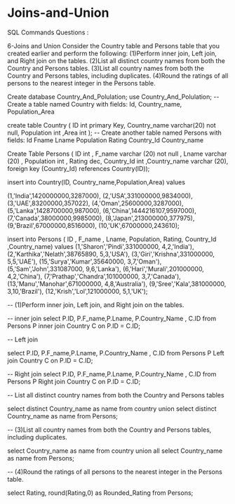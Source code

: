 # Joins-and-Union
SQL Commands
Questions : 

6-Joins and Union
Consider the Country table and Persons table that you created earlier and perform the following:
 (1)Perform inner join, Left join, and Right join on the tables. 
(2)List all distinct country names from both the Country and Persons tables. 
(3)List all country names from both the Country and Persons tables, including duplicates. 
(4)Round the ratings of all persons to the nearest integer in the Persons table.

Create database Country_And_Polulation;
use  Country_And_Polulation;
--  Create a table named Country with fields: Id, Country_name, Population_Area 

create table Country ( ID int primary Key, Country_name varchar(20) not null, Population int ,Area int );
-- Create another table named Persons with fields: Id Fname Lname Population Rating Country_Id Country_name

Create Table Persons ( ID int , F_name varchar (20) not null ,  Lname varchar (20) , Population int , Rating dec,  Country_Id int ,Country_name varchar (20), foreign key (Country_Id) references Country(ID));

insert into Country(ID, Country_name,Population,Area) values 

(1,'India',1420000000,3287000),
(2,'USA',331000000,9834000),
(3,'UAE',83200000,357022),
(4,'Oman',25600000,3287000),
(5,'Lanka',1428700000,987000),
(6,'China',1444216107,9597000),
(7,'Canada',38000000,9985000),
(8,'Japan',213000000,377975),
(9,'Brazil',67000000,8516000),
(10,'UK',67000000,243610);

insert into Persons ( ID , F_name ,  Lname, Population, Rating,  Country_Id ,Country_name) values
(1,'Sharon','Pindi',331000000, 4,2,'India'),
(2,'Karthika','Nelath',38765890, 5,3,'USA'),
(3,'Giri','Krishna',331000000, 5,5,'UAE'),
(15,'Surya','Kumar',35640000, 3,7,'Oman'),
(5,'Sam','John',331087000, 9,6,'Lanka'),
(6,'Hari','Murali',201000000, 4,2,'China'),
(7,'Prathap','Chandra',101000000, 3,7,'Canada'),
(13,'Manu','Manohar',671000000, 4,8,'Australia'),
(9,'Sree','Kala',381000000, 3,10,'Brazil'),
(12,'Krish','Lol',121000000, 5,1,'UK');

--  (1)Perform inner join, Left join, and Right join on the tables.

-- inner join
select P.ID, P.F_name,P.Lname, P.Country_Name , C.ID from Persons P
inner join Country C on P.ID = C.ID;

-- Left join

select P.ID, P.F_name,P.Lname, P.Country_Name , C.ID from Persons P
Left join Country C on P.ID = C.ID;

-- Right join
select P.ID, P.F_name,P.Lname, P.Country_Name , C.ID from Persons P
Right join Country C on P.ID = C.ID;


-- List all distinct country names from both the Country and Persons tables

select distinct Country_name as name from country
union
select distinct  Country_name as name from Persons;

-- (3)List all country names from both the Country and Persons tables, including duplicates.

select  Country_name as name from country
union all
select  Country_name as name from Persons;

-- (4)Round the ratings of all persons to the nearest integer in the Persons table.

select Rating, round(Rating,0) as Rounded_Rating from Persons;
